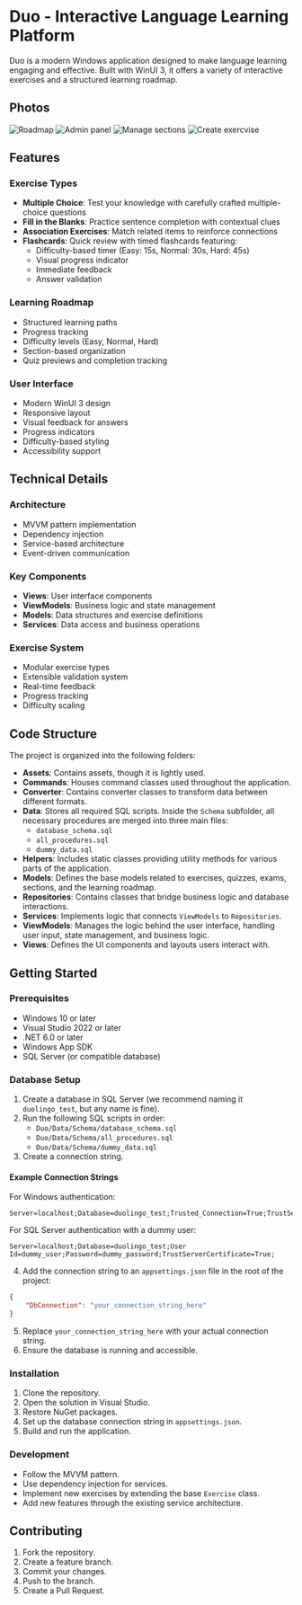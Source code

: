 # Duo - Interactive Language Learning Platform

Duo is a modern Windows application designed to make language learning engaging and effective. Built with WinUI 3, it offers a variety of interactive exercises and a structured learning roadmap.

## Photos

![Roadmap](https://imgur.com/Y4w2hm9.png)
![Admin panel](https://imgur.com/kFcqQDD.png)
![Manage sections](https://imgur.com/fCzTDd4.png)
![Create exercvise](https://imgur.com/UdK1v4H.png)

## Features

### Exercise Types

- **Multiple Choice**: Test your knowledge with carefully crafted multiple-choice questions
- **Fill in the Blanks**: Practice sentence completion with contextual clues
- **Association Exercises**: Match related items to reinforce connections
- **Flashcards**: Quick review with timed flashcards featuring:
  - Difficulty-based timer (Easy: 15s, Normal: 30s, Hard: 45s)
  - Visual progress indicator
  - Immediate feedback
  - Answer validation

### Learning Roadmap

- Structured learning paths
- Progress tracking
- Difficulty levels (Easy, Normal, Hard)
- Section-based organization
- Quiz previews and completion tracking

### User Interface

- Modern WinUI 3 design
- Responsive layout
- Visual feedback for answers
- Progress indicators
- Difficulty-based styling
- Accessibility support

## Technical Details

### Architecture

- MVVM pattern implementation
- Dependency injection
- Service-based architecture
- Event-driven communication

### Key Components

- **Views**: User interface components
- **ViewModels**: Business logic and state management
- **Models**: Data structures and exercise definitions
- **Services**: Data access and business operations

### Exercise System

- Modular exercise types
- Extensible validation system
- Real-time feedback
- Progress tracking
- Difficulty scaling

## Code Structure

The project is organized into the following folders:

- **Assets**: Contains assets, though it is lightly used.
- **Commands**: Houses command classes used throughout the application.
- **Converter**: Contains converter classes to transform data between different formats.
- **Data**: Stores all required SQL scripts. Inside the `Schema` subfolder, all necessary procedures are merged into three main files:
  - `database_schema.sql`
  - `all_procedures.sql`
  - `dummy_data.sql`
- **Helpers**: Includes static classes providing utility methods for various parts of the application.
- **Models**: Defines the base models related to exercises, quizzes, exams, sections, and the learning roadmap.
- **Repositories**: Contains classes that bridge business logic and database interactions.
- **Services**: Implements logic that connects `ViewModels` to `Repositories`.
- **ViewModels**: Manages the logic behind the user interface, handling user input, state management, and business logic.
- **Views**: Defines the UI components and layouts users interact with.

## Getting Started

### Prerequisites

- Windows 10 or later
- Visual Studio 2022 or later
- .NET 6.0 or later
- Windows App SDK
- SQL Server (or compatible database)

### Database Setup

1. Create a database in SQL Server (we recommend naming it `duolingo_test`, but any name is fine).
2. Run the following SQL scripts in order:
   - `Duo/Data/Schema/database_schema.sql`
   - `Duo/Data/Schema/all_procedures.sql`
   - `Duo/Data/Schema/dummy_data.sql`
3. Create a connection string.

#### Example Connection Strings

For Windows authentication:

```plaintext
Server=localhost;Database=duolingo_test;Trusted_Connection=True;TrustServerCertificate=True;
```

For SQL Server authentication with a dummy user:

```plaintext
Server=localhost;Database=duolingo_test;User Id=dummy_user;Password=dummy_password;TrustServerCertificate=True;
```

4. Add the connection string to an `appsettings.json` file in the root of the project:

```json
{
    "DbConnection": "your_connection_string_here"
}
```

5. Replace `your_connection_string_here` with your actual connection string.
6. Ensure the database is running and accessible.

### Installation

1. Clone the repository.
2. Open the solution in Visual Studio.
3. Restore NuGet packages.
4. Set up the database connection string in `appsettings.json`.
5. Build and run the application.

### Development

- Follow the MVVM pattern.
- Use dependency injection for services.
- Implement new exercises by extending the base `Exercise` class.
- Add new features through the existing service architecture.

## Contributing

1. Fork the repository.
2. Create a feature branch.
3. Commit your changes.
4. Push to the branch.
5. Create a Pull Request.

